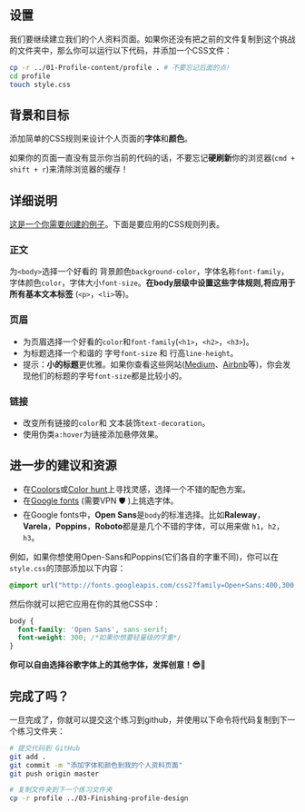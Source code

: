 ## 设置

我们要继续建立我们的个人资料页面。如果你还没有把之前的文件复制到这个挑战的文件夹中，那么你可以运行以下代码，并添加一个CSS文件：

```bash
cp -r ../01-Profile-content/profile . # 不要忘记后面的点!
cd profile
touch style.css
```

## 背景和目标

添加简单的CSS规则来设计个人页面的**字体**和**颜色**。

如果你的页面一直没有显示你当前的代码的话，不要忘记**硬刷新**你的浏览器(`cmd + shift + r`)来清除浏览器的缓存！

## 详细说明

[这是一个你需要创建的例子](https://lewagon.github.io/html-css-challenges/02-fonts-colors-new/)。下面是要应用的CSS规则列表。

### 正文

为`<body>`选择一个好看的 背景颜色`background-color`，字体名称`font-family`，字体颜色`color`，字体大小`font-size`。**在body层级中设置这些字体规则,将应用于所有基本文本标签** (`<p>`，`<li>`等)。

### 页眉

- 为页眉选择一个好看的`color`和`font-family`(`<h1>`，`<h2>`，`<h3>`)。
- 为标题选择一个和谐的 字号`font-size` 和 行高`line-height`。
- 提示：**小的标题**更优雅。如果你查看这些网站([Medium](https://medium.com/)、[Airbnb](https://www.airbnb.com)等)，你会发现他们的标题的字号`font-size`都是比较小的。

### 链接

- 改变所有链接的`color`和 文本装饰`text-decoration`。
- 使用伪类`a:hover`为链接添加悬停效果。

## 进一步的建议和资源

- 在[Coolors](http://coolors.co/)或[Color hunt](http://colorhunt.co/)上寻找灵感，选择一个不错的配色方案。
- 在[Google fonts](https://www.google.com/fonts) (需要VPN 🛡 )上挑选字体。
- 在Google fonts中，**Open Sans**是`body`的标准选择。比如**Raleway**，**Varela**，**Poppins**，**Roboto**都是是几个不错的字体，可以用来做  `h1`，`h2`，`h3`。

例如，如果你想使用Open-Sans和Poppins(它们各自的字重不同)，你可以在`style.css`的顶部添加以下内容：

```css
@import url("http://fonts.googleapis.com/css2?family=Open+Sans:400,300,700|Poppins:300,400,500,700");
```

然后你就可以把它应用在你的其他CSS中：

```css
body {
  font-family: 'Open Sans', sans-serif;
  font-weight: 300; /*如果你想要轻量级的字重*/
}
```

**你可以自由选择谷歌字体上的其他字体，发挥创意！😎🌈**

## 完成了吗？

一旦完成了，你就可以提交这个练习到github，并使用以下命令将代码复制到下一个练习文件夹：

```bash
# 提交代码到 GitHub
git add .
git commit -m "添加字体和颜色到我的个人资料页面"
git push origin master

# 复制文件夹到下一个练习文件夹
cp -r profile ../03-Finishing-profile-design
```

